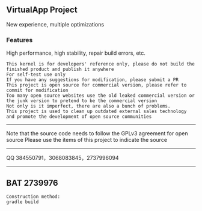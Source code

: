 ## VirtualApp Project

New experience, multiple optimizations

### Features

High performance, high stability, repair build errors, etc.
```
This kernel is for developers' reference only, please do not build the finished product and publish it anywhere
For self-test use only
If you have any suggestions for modification, please submit a PR
This project is open source for commercial version, please refer to commit for modification
Too many open source websites use the old leaked commercial version or the junk version to pretend to be the commercial version
Not only is it imperfect, there are also a bunch of problems.
This project is used to clean up outdated external sales technology and promote the development of open source communities
```
------
Note that the source code needs to follow the GPLv3 agreement for open source
Please use the items of this project to indicate the source

------
QQ 384550791，3068083845，2737996094

------

BAT 2739976
---------------
```
Construction method:
gradle build
```
